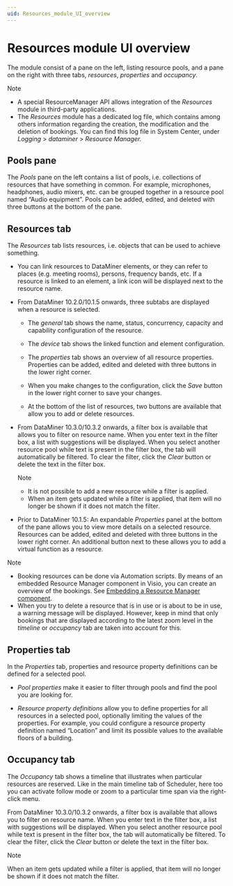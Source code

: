 ```yaml
---
uid: Resources_module_UI_overview
---
```


# Resources module UI overview

The module consist of a pane on the left, listing resource pools, and a pane on the right with three tabs, *resources*, *properties* and *occupancy*.

> [!NOTE]
>
> - A special ResourceManager API allows integration of the *Resources* module in third-party applications.
> - The *Resources* module has a dedicated log file, which contains among others information regarding the creation, the modification and the deletion of bookings. You can find this log file in System Center, under *Logging* > *dataminer* > *Resource Manager.*

## Pools pane

The *Pools* pane on the left contains a list of pools, i.e. collections of resources that have something in common. For example, microphones, headphones, audio mixers, etc. can be grouped together in a resource pool named “Audio equipment”. Pools can be added, edited, and deleted with three buttons at the bottom of the pane.

## Resources tab

The *Resources* tab lists resources, i.e. objects that can be used to achieve something.

- You can link resources to DataMiner elements, or they can refer to places (e.g. meeting rooms), persons, frequency bands, etc. If a resource is linked to an element, a link icon will be displayed next to the resource name.

- From DataMiner 10.2.0/10.1.5 onwards, three subtabs are displayed when a resource is selected.

  - The *general* tab shows the name, status, concurrency, capacity and capability configuration of the resource.

  - The *device* tab shows the linked function and element configuration.

  - The *properties* tab shows an overview of all resource properties. Properties can be added, edited and deleted with three buttons in the lower right corner.

  - When you make changes to the configuration, click the *Save* button in the lower right corner to save your changes.

  - At the bottom of the list of resources, two buttons are available that allow you to add or delete resources.

- From DataMiner 10.3.0/10.3.2 onwards, a filter box is available that allows you to filter on resource name. When you enter text in the filter box, a list with suggestions will be displayed. When you select another resource pool while text is present in the filter box, the tab will automatically be filtered. To clear the filter, click the *Clear* button or delete the text in the filter box. <!-- RN 34973 -->

  > [!NOTE]
  >
  > - It is not possible to add a new resource while a filter is applied.
  > - When an item gets updated while a filter is applied, that item will no longer be shown if it does not match the filter.

- Prior to DataMiner 10.1.5: An expandable *Properties* panel at the bottom of the pane allows you to view more details on a selected resource. Resources can be added, edited and deleted with three buttons in the lower right corner. An additional button next to these allows you to add a virtual function as a resource.

> [!NOTE]
>
> - Booking resources can be done via Automation scripts. By means of an embedded Resource Manager component in Visio, you can create an overview of the bookings. See [Embedding a Resource Manager component](xref:Embedding_a_Resource_Manager_component).
> - When you try to delete a resource that is in use or is about to be in use, a warning message will be displayed. However, keep in mind that only bookings that are displayed according to the latest zoom level in the *timeline* or *occupancy* tab are taken into account for this.

## Properties tab

In the *Properties* tab, properties and resource property definitions can be defined for a selected pool.

- *Pool properties* make it easier to filter through pools and find the pool you are looking for.

- *Resource property definitions* allow you to define properties for all resources in a selected pool, optionally limiting the values of the properties. For example, you could configure a resource property definition named “Location” and limit its possible values to the available floors of a building.

## Occupancy tab

The *Occupancy* tab shows a timeline that illustrates when particular resources are reserved. Like in the main timeline tab of Scheduler, here too you can activate follow mode or zoom to a particular time span via the right-click menu.

From DataMiner 10.3.0/10.3.2 onwards, a filter box is available that allows you to filter on resource name. When you enter text in the filter box, a list with suggestions will be displayed. When you select another resource pool while text is present in the filter box, the tab will automatically be filtered. To clear the filter, click the *Clear* button or delete the text in the filter box. <!-- RN 34973 -->

> [!NOTE]
> When an item gets updated while a filter is applied, that item will no longer be shown if it does not match the filter.
